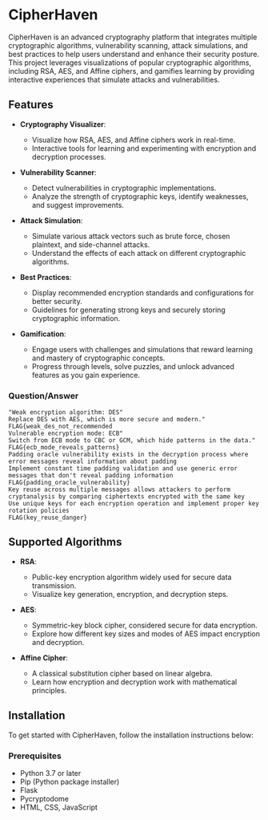 # CipherHaven
CipherHaven is an advanced cryptography platform that integrates multiple cryptographic algorithms, vulnerability scanning, attack simulations, and best practices to help users understand and enhance their security posture. This project leverages visualizations of popular cryptographic algorithms, including RSA, AES, and Affine ciphers, and gamifies learning by providing interactive experiences that simulate attacks and vulnerabilities.

## Features

- **Cryptography Visualizer**: 
  - Visualize how RSA, AES, and Affine ciphers work in real-time.
  - Interactive tools for learning and experimenting with encryption and decryption processes.
  
- **Vulnerability Scanner**:
  - Detect vulnerabilities in cryptographic implementations.
  - Analyze the strength of cryptographic keys, identify weaknesses, and suggest improvements.

- **Attack Simulation**:
  - Simulate various attack vectors such as brute force, chosen plaintext, and side-channel attacks.
  - Understand the effects of each attack on different cryptographic algorithms.

- **Best Practices**:
  - Display recommended encryption standards and configurations for better security.
  - Guidelines for generating strong keys and securely storing cryptographic information.

- **Gamification**:
  - Engage users with challenges and simulations that reward learning and mastery of cryptographic concepts.
  - Progress through levels, solve puzzles, and unlock advanced features as you gain experience.
   
 ### Question/Answer
```
"Weak encryption algorithm: DES"
Replace DES with AES, which is more secure and modern."
FLAG{weak_des_not_recommended
Vulnerable encryption mode: ECB"
Switch from ECB mode to CBC or GCM, which hide patterns in the data."
FLAG{ecb_mode_reveals_patterns}
Padding oracle vulnerability exists in the decryption process where error messages reveal information about padding
Implement constant time padding validation and use generic error messages that don't reveal padding information
FLAG{padding_oracle_vulnerability}
Key reuse across multiple messages allows attackers to perform cryptanalysis by comparing ciphertexts encrypted with the same key
Use unique keys for each encryption operation and implement proper key rotation policies
FLAG(key_reuse_danger}
```

## Supported Algorithms

- **RSA**:
  - Public-key encryption algorithm widely used for secure data transmission.
  - Visualize key generation, encryption, and decryption steps.

- **AES**:
  - Symmetric-key block cipher, considered secure for data encryption.
  - Explore how different key sizes and modes of AES impact encryption and decryption.

- **Affine Cipher**:
  - A classical substitution cipher based on linear algebra.
  - Learn how encryption and decryption work with mathematical principles.

## Installation

To get started with CipherHaven, follow the installation instructions below:

### Prerequisites

- Python 3.7 or later
- Pip (Python package installer)
- Flask
- Pycryptodome
- HTML, CSS, JavaScript


